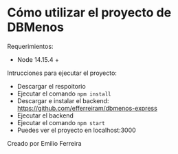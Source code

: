 # Cómo utilizar el proyecto de DBMenos

Requerimientos:
- Node 14.15.4 +

Intrucciones para ejecutar el proyecto:
- Descargar el respoitorio
- Ejecutar el comando `npm install`
- Descargar e instalar el backend: https://github.com/efferreiram/dbmenos-express
- Ejecutar el backend
- Ejecutar el comando `npm start`
- Puedes ver el proyecto en localhost:3000

Creado por Emilio Ferreira
